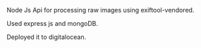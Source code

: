 Node Js Api for processing raw images using exiftool-vendored.

Used express js and mongoDB.

Deployed it to digitalocean.
